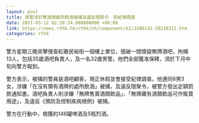 ```yaml
---
layout: post
title: 男警涉於無酒牌處所飲酒被捕及違反限聚令　受紀律調查
date: 2021-03-12 02:20:24.000000000 +08:00
link: https://news.rthk.hk/rthk/ch/component/k2/1580142-20210312.htm
categories: rthk
---
```


警方星期三晚突擊搜查紅磡民裕街一個樓上單位，搗破一間懷疑無牌酒吧，拘捕13人，包括35歲酒吧負責人，及一名32歲男警。他們全部獲准保釋，須於下月中旬向警方報到。

警方表示，被捕的警員是酒吧顧客，現正休假並會接受紀律調查。他連同8男3女，涉嫌「在沒有領有酒牌的處所飲酒」被捕，及違反限聚令，被警方發出定額罰款通知書。酒吧負責人則涉嫌「無牌售賣酒類飲品」、「無牌藏有酒類飲品可作販賣用途」，及違反《預防及控制疾病規例》被捕。

警方在行動中，檢獲約146罐啤酒及5瓶烈酒。
